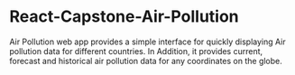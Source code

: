 # React-Capstone-Air-Pollution
Air Pollution web app provides a simple interface for quickly displaying Air pollution data for different countries. In Addition, it provides current, forecast and historical air pollution data for any coordinates on the globe.
